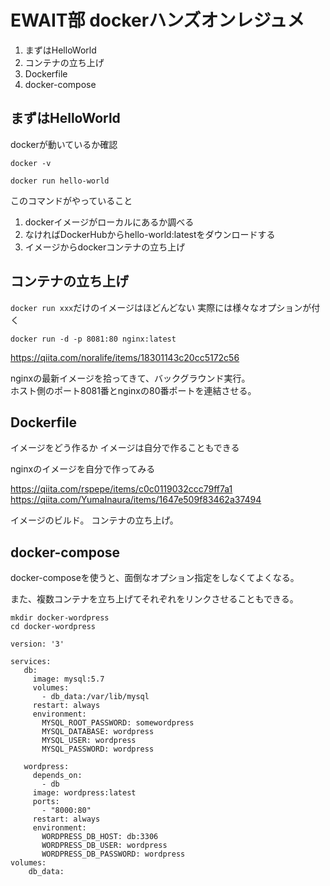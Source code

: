 # EWAIT部 dockerハンズオンレジュメ

1. まずはHelloWorld
2. コンテナの立ち上げ
3. Dockerfile
4. docker-compose

## まずはHelloWorld

dockerが動いているか確認

```
docker -v
```

```
docker run hello-world
```

このコマンドがやっていること

1. dockerイメージがローカルにあるか調べる
2. なければDockerHubからhello-world:latestをダウンロードする
3. イメージからdockerコンテナの立ち上げ

## コンテナの立ち上げ

`docker run xxx`だけのイメージはほどんどない
実際には様々なオプションが付く

```
docker run -d -p 8081:80 nginx:latest
```

https://qiita.com/noralife/items/18301143c20cc5172c56

nginxの最新イメージを拾ってきて、バックグラウンド実行。  
ホスト側のポート8081番とnginxの80番ポートを連結させる。

## Dockerfile

イメージをどう作るか
イメージは自分で作ることもできる

nginxのイメージを自分で作ってみる

https://qiita.com/rspepe/items/c0c0119032ccc79ff7a1
https://qiita.com/YumaInaura/items/1647e509f83462a37494

イメージのビルド。
コンテナの立ち上げ。

## docker-compose

docker-composeを使うと、面倒なオプション指定をしなくてよくなる。

また、複数コンテナを立ち上げてそれぞれをリンクさせることもできる。

```
mkdir docker-wordpress
cd docker-wordpress
```

```
version: '3'

services:
   db:
     image: mysql:5.7
     volumes:
       - db_data:/var/lib/mysql
     restart: always
     environment:
       MYSQL_ROOT_PASSWORD: somewordpress
       MYSQL_DATABASE: wordpress
       MYSQL_USER: wordpress
       MYSQL_PASSWORD: wordpress

   wordpress:
     depends_on:
       - db
     image: wordpress:latest
     ports:
       - "8000:80"
     restart: always
     environment:
       WORDPRESS_DB_HOST: db:3306
       WORDPRESS_DB_USER: wordpress
       WORDPRESS_DB_PASSWORD: wordpress
volumes:
    db_data:
```
